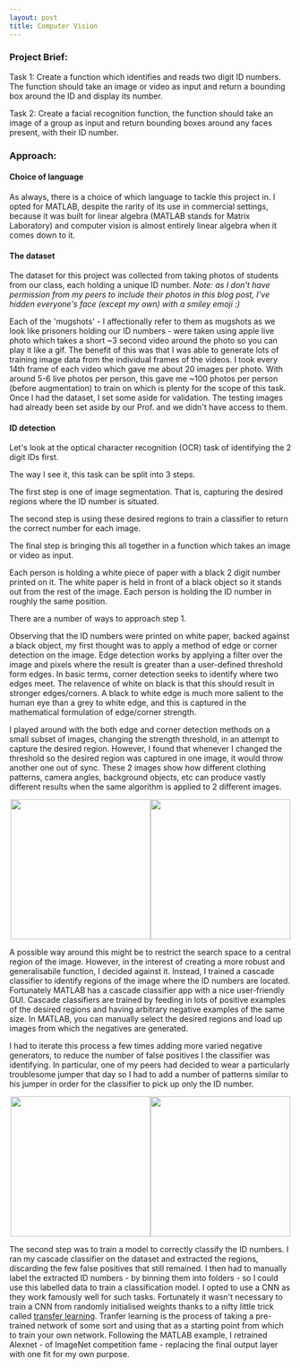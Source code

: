 ```yaml
---
layout: post
title: Computer Vision
---
```


### Project Brief:
Task 1: Create a function which identifies and reads two digit ID numbers. The function should take an image or video as input and return a bounding box around the ID and display its number.

Task 2: Create a facial recognition function, the function should take an image of a group as input and return bounding boxes around any faces present, with their ID number.

### Approach: 
#### Choice of language
As always, there is a choice of which language to tackle this project in. I opted for MATLAB, despite the rarity of its use in commercial settings, because it was built for linear algebra (MATLAB stands for Matrix Laboratory) and computer vision is almost entirely linear algebra when it comes down to it.

#### The dataset
The dataset for this project was collected from taking photos of students from our class, each holding a unique ID number. 
_Note: as I don't have permission from my peers to include their photos in this blog post, I've hidden everyone's face (except my own) with a smiley emoji :)_

Each of the 'mugshots'  - I affectionally refer to them as mugshots as we look like prisoners holding our ID numbers - were taken using apple live photo which takes a short ~3 second video around the photo so you can play it like a gif. The benefit of this was that I was able to generate lots of training image data from the individual frames of the videos. I took every 14th frame of each video which gave me about 20 images per photo. With around 5-6 live photos per person, this gave me ~100 photos per person (before augmentation) to train on which is plenty for the scope of this task. Once I had the dataset, I set some aside for validation. The testing images had already been set aside by our Prof. and we didn't have access to them.

#### ID detection
Let's look at the optical character recognition (OCR) task of identifying the 2 digit IDs first. 

The way I see it, this task can be split into 3 steps. 

The first step is one of image segmentation. That is, capturing the desired regions where the ID number is situated.

The second step is using these desired regions to train a classifier to return the correct number for each image. 

The final step is bringing this all together in a function which takes an image or video as input. 


Each person is holding a white piece of paper with a black 2 digit number printed on it. The white paper is held in front of a black object so it stands out from the rest of the image. Each person is holding the ID number in roughly the same position. 

There are a number of ways to approach step 1. 

Observing that the ID numbers were printed on white paper, backed against a black object, my first thought was to apply a method of edge or corner detection on the image. Edge detection works by applying a filter over the image and pixels where the result is greater than a user-defined threshold form edges. In basic terms, corner detection seeks to identify where two edges meet. The relavence of white on black is that this should result in stronger edges/corners. A black to white edge is much more salient to the human eye than a grey to white edge, and this is captured in the mathematical formulation of edge/corner strength. 

I played around with the both edge and corner detection methods on a small subset of images, changing the strength threshold, in an attempt to capture the desired region. However, I found that whenever I changed the threshold so the desired region was captured in one image, it would throw another one out of sync. These 2 images show how different clothing patterns, camera angles, background objects, etc can produce vastly different results when the same algorithm is applied to 2 different images.

<center><img src="https://artificiallyintelligent.ml/images/me.png" width="250"><img src="https://artificiallyintelligent.ml/images/2.png" width="250"></center>

A possible way around this might be to restrict the search space to a central region of the image. However, in the interest of creating a more robust and generalisabile function, I decided against it. Instead, I trained a cascade classifier to identify regions of the image where the ID numbers are located. Fortunately MATLAB has a cascade classifier app with a nice user-friendly GUI. Cascade classifiers are trained by feeding in lots of positive examples of the desired regions and having arbitrary negative examples of the same size. In MATLAB, you can manually select the desired regions and load up images from which the negatives are generated. 

I had to iterate this process a few times adding more varied negative generators, to reduce the number of false positives I the classifier was identifying. In particular, one of my peers had decided to wear a particularly troublesome jumper that day so I had to add a number of patterns similar to his jumper in order for the classifier to pick up only the ID number. 

<center><img src="https://artificiallyintelligent.ml/images/3.png" width="250"><img src="https://artificiallyintelligent.ml/images/4.png" width="250"></center>

The second step was to train a model to correctly classify the ID numbers. I ran my cascade classifier on the dataset and extracted the regions, discarding the few false positives that still remained. I then had to manually label the extracted ID numbers - by binning them into folders - so I could use this labelled data to train a classification model. I opted to use a CNN as they work famously well for such tasks. Fortunately it wasn't necessary to train a CNN from randomly initialised weights thanks to a nifty little trick called [transfer learning](https://www.mathworks.com/help/nnet/examples/transfer-learning-using-alexnet.html). Tranfer learning is the process of taking a pre-trained network of some sort and using that as a starting point from which to train your own network. Following the MATLAB example, I retrained Alexnet - of ImageNet competition fame - replacing the final output layer with one fit for my own purpose.
